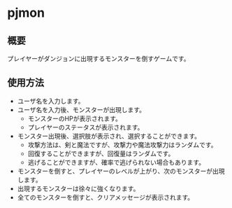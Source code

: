 # pjmon

## 概要
プレイヤーがダンジョンに出現するモンスターを倒すゲームです。


## 使用方法
- ユーザ名を入力します。
- ユーザ名を入力後、モンスターが出現します。
  -  モンスターのHPが表示されます。
  -  プレイヤーのステータスが表示されます。
- モンスター出現後、選択肢が表示され、選択することができます。
  - 攻撃方法は、剣と魔法ですが、攻撃力や魔法攻撃力はランダムです。
  - 回復することができますが、回復量はランダムです。
  - 逃げることができますが、確率で逃げられない場合もあります。
- モンスターを倒すと、プレイヤーのレベルが上がり、次のモンスターが出現します。
- 出現するモンスターは徐々に強くなります。
- 全てのモンスターを倒すと、クリアメッセージが表示されます。
